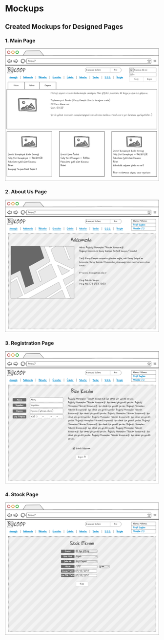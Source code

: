 # Mockups

## Created Mockups for Designed Pages

### 1. Main Page

![Anasayfa](https://github.com/ozkuran/swe573/blob/master/docs/design/mockups/Anasayfa.png)

### 2. About Us Page

![Hakkımızda](https://github.com/ozkuran/swe573/blob/master/docs/design/mockups/Hakkimizda.png)

### 3. Registration Page

![Kayıt Sayfası](https://github.com/ozkuran/swe573/blob/master/docs/design/mockups/KayitSayfasi.png)

### 4. Stock Page

![Stoklama Sayfası](https://github.com/ozkuran/swe573/blob/master/docs/design/mockups/StokEkrani.png)
